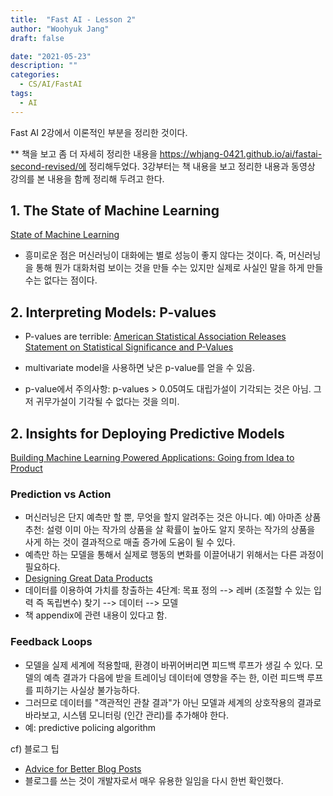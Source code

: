 ```yaml
---
title:  "Fast AI - Lesson 2"
author: "Woohyuk Jang"
draft: false

date: "2021-05-23"
description: ""
categories:
  - CS/AI/FastAI
tags:
  - AI
---
```

Fast AI 2강에서 이론적인 부분을 정리한 것이다.

** 책을 보고 좀 더 자세히 정리한 내용을 https://whjang-0421.github.io/ai/fastai-second-revised/에 정리해두었다. 3강부터는 책 내용을 보고 정리한 내용과 동영상 강의를 본 내용을 함께 정리해 두려고 한다.

## 1. The State of Machine Learning
[State of Machine Learning](assets/images/state_machinelearning.PNG)
- 흥미로운 점은 머신러닝이 대화에는 별로 성능이 좋지 않다는 것이다. 즉, 머신러닝을 통해 뭔가 대화처럼 보이는 것을 만들 수는 있지만 실제로 사실인 말을 하게 만들 수는 없다는 점이다.

## 2. Interpreting Models: P-values
- P-values are terrible: [American Statistical Association Releases Statement on Statistical Significance and P-Values](https://www.amstat.org/asa/files/pdfs/p-valuestatement.pdf)
- multivariate model을 사용하면 낮은 p-value를 얻을 수 있음.

- p-value에서 주의사항: p-values > 0.05여도 대립가설이 기각되는 것은 아님. 그저 귀무가설이 기각될 수 없다는 것을 의미.

## 2. Insights for Deploying Predictive Models

[Building Machine Learning Powered Applications: Going from Idea to Product](https://www.amazon.com/Building-Machine-Learning-Powered-Applications/dp/149204511X)

### Prediction vs Action
- 머신러닝은 단지 예측만 할 뿐, 무엇을 할지 알려주는 것은 아니다. 예) 아마존 상품추천: 설령 이미 아는 작가의 상품을 살 확률이 높아도 알지 못하는 작가의 상품을 사게 하는 것이 결과적으로 매출 증가에 도움이 될 수 있다.
- 예측만 하는 모델을 통해서 실제로 행동의 변화를 이끌어내기 위해서는 다른 과정이 필요하다.
- [Designing Great Data Products](https://www.oreilly.com/radar/drivetrain-approach-data-products/)
- 데이터를 이용하여 가치를 창출하는 4단계: 목표 정의 --> 레버 (조절할 수 있는 입력 즉 독립변수) 찾기 --> 데이터 --> 모델
- 책 appendix에 관련 내용이 있다고 함.

### Feedback Loops
- 모델을 실제 세계에 적용할때, 환경이 바뀌어버리면 피드백 루프가 생길 수 있다. 모델의 예측 결과가 다음에 받을 트레이닝 데이터에 영향을 주는 한, 이런 피드백 루프를 피하기는 사실상 불가능하다.
- 그러므로 데이터를 "객관적인 관찰 결과"가 아닌 모델과 세계의 상호작용의 결과로 바라보고, 시스템 모니터링 (인간 관리)를 추가해야 한다.
- 예: predictive policing algorithm


cf) 블로그 팁
- [Advice for Better Blog Posts](https://www.fast.ai/2019/05/13/blogging-advice/)
- 블로그를 쓰는 것이 개발자로서 매우 유용한 일임을 다시 한번 확인했다.

